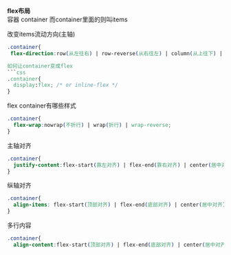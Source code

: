 **flex布局**  
容器 container 而container里面的则叫items  
  
改变items流动方向(主轴)  
```css  
.container{  
 flex-direction:row(从左往右) | row-reverse(从右往左) | column(从上往下) | column-reverse(从下往上)

如何让container变成flex  
```css
.container{
  display:flex; /* or inline-flex */
}
```  
flex container有哪些样式 
```css
.container{
  flex-wrap:nowrap(不折行) | wrap(折行) | wrap-reverse;  
}
```  

主轴对齐  
```css  
.container{  
  justify-content:flex-start(靠左对齐) | flex-end(靠右对齐) | center(居中对齐) | space-between(两端对齐) | space-around(剩余空间对齐) | space-evenly(平均对齐)   
}
```  
纵轴对齐  
```css  
.container{  
  align-items: flex-start(顶部对齐) | flex-end(底部对齐) | center(居中对齐) | stretch(延申对齐) | baseline
}  
```
多行内容  
```css  
.container{
  align-content:flex-start(顶部对齐) | flex-end(底部对齐) | center(居中对齐) | stretch(延申对齐)
